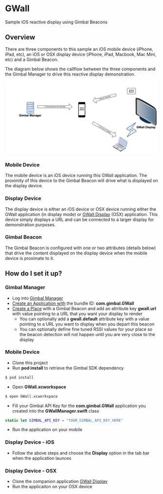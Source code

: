 # GWall
Sample iOS reactive display using Gimbal Beacons
## Overview
There are three components to this sample an iOS mobile device (iPhone, iPad, etc), an iOS or OSX display device (iPhone, iPad, Macbook, Mac Mini, etc) and a Gimbal Beacon.

The diagram below shows the callflow between the three components and the Gimbal Manager to drive this reactive display demonstration.

![GWall Call Flow](GWall_Call_Flow.png)

### Mobile Device
The mobile device is an iOS device running this GWall application. The proximity of this device to the Gimbal Beacon will drive what is displayed on the display device.
### Display Device
The display device is either an iOS device or OSX device running either the GWall application (in display mode) or [GWall Display](https://github.com/gimbalinc/gwall-display) (OSX) application. This device simply displays a URL and can be connected to a larger display for demonstration purposes.
### Gimbal Beacon
The Gimbal Beacon is configured with one or two attributes (details below) that drive the content displayed on the display device when the mobile device is proximate to it.
## How do I set it up?
### Gimbal Manager
* Log into [Gimbal Manager](https://manager.gimbal.com)
* [Create an Application with](https://manager.gimbal.com/apps/new) the bundle ID: **com.gimbal.GWall**
* [Create a Place](https://manager.gimbal.com/places/new) with a Gimbal Beacon and add an attribute key **gwall.url** with value pointing to a URL that you want your display to render
  * You can optionally add a **gwall.default** attribute key with a value pointing to a URL you want to display when you depart this beacon
  * You can optionally define fine tuned RSSI values for your place so the beacon detection will not happen until you are very close to the display

### Mobile Device
* Clone this project
* Run **pod install** to retrieve the Gimbal SDK dependency
```sh
$ pod install
``` 
* Open **GWall.xcworkspace**
```sh
$ open GWall.xcworkspace
```
* Fill your Gimbal API Key for the **com.gimbal.GWall** application you created into the **GWallManager.swift** class
```swift
static let GIMBAL_API_KEY = "YOUR_GIMBAL_API_KEY_HERE"
```
* Run the application on your mobile

### Display Device - iOS
* Follow the above steps and choose the **Display** option in the tab bar when the application launces

### Display Device - OSX
* Clone the companion application [GWall Display](https://github.com/gimbalinc/gwall-display)
* Run the applicaiton on your OSX device
